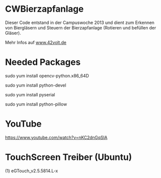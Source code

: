 CWBierzapfanlage
================

Dieser Code entstand in der Campuswoche 2013 und dient zum Erkennen von Biergläsern und Steuern der Bierzapfanlage (Rotieren und befüllen der Gläser). 

Mehr Infos auf www.42volt.de 

Needed Packages
==============
sudo yum install opencv-python.x86_64D

sudo yum install python-devel

sudo yum install pyserial

sudo yum install python-pillow

YouTube
===================
https://www.youtube.com/watch?v=nKC2dnGqSlA

TouchScreen Treiber (Ubuntu)
===================

(1) eGTouch_v2.5.5814.L-x
